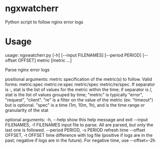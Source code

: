 ngxwatcherr
===========

Python script to follow nginx error logs

Usage
=====

usage: ngxwatcherr.py [-h] [--input FILENAMES] [--period PERIOD] [--offset OFFSET] metric [metric ...]

Parse nginx error logs

positional arguments:
  metric                specification of the metric(s) to follow. Valid forms:
                        metric:spec metric:re:spec metric/spec metric/re/spec.
                        If separator is :, stat is the list of values for the
                        metric within the time; if separator is /, stat is the
                        list of values grouped by time; "metric" is typically
                        "error", "request", "client". "re" is a filter on the
                        value of the metric (ex: "timeout") but is optional.
                        "spec" is a time (1m, 10m, 1h), and is the time range
                        or granularity of the stat

optional arguments:
  -h, --help            show this help message and exit
  --input FILENAMES, -f FILENAMES
                        input file to parse. All are parsed, but only the last
                        one is followed.
  --period PERIOD, -s PERIOD
                        refresh time
  --offset OFFSET, -t OFFSET
                        time difference with log file (positive if logs are in
                        the past; negative if logs are in the future). For
                        negative time, use --offset=-2h

